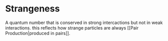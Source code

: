 # Strangeness
A quantum number that is conserved in strong intercactions but not in weak interactions. this reflects how strange particles are always [[Pair Production|produced in pairs]].